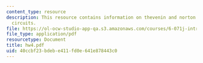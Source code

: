 ```yaml
---
content_type: resource
description: This resource contains information on thevenin and norton equivalent
  circuits.
file: https://ol-ocw-studio-app-qa.s3.amazonaws.com/courses/6-071j-introduction-to-electronics-signals-and-measurement-spring-2006/40ccbf23bdebe411fd0e641e878443c0_hw4.pdf
file_type: application/pdf
resourcetype: Document
title: hw4.pdf
uid: 40ccbf23-bdeb-e411-fd0e-641e878443c0
---
```

